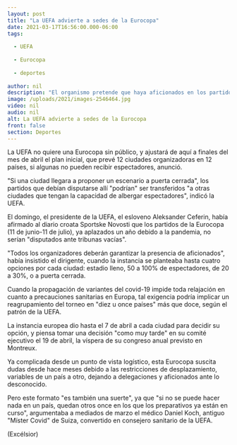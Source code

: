 ```yaml
---
layout: post
title: "La UEFA advierte a sedes de la Eurocopa"
date: 2021-03-17T16:56:00.000-06:00
tags:
  
  - UEFA
  
  - Eurocopa
  
  - deportes
  
author: nil
description: "El organismo pretende que haya aficionados en los partidos y si alguna ciudad llegara a proponer que se disputen a puerta cerrada, los encuentros podrían ser transferidos a otra localidad"
image: /uploads/2021/images-2546464.jpg
video: nil
audio: nil
alt: La UEFA advierte a sedes de la Eurocopa
front: false
section: Deportes
---
```


La UEFA no quiere una Eurocopa sin público, y ajustará de aquí a finales del mes de abril el plan inicial, que prevé 12 ciudades organizadoras en 12 países, si algunas no pueden recibir espectadores, anunció.

"Si una ciudad llegara a proponer un escenario a puerta cerrada", los partidos que debían disputarse allí "podrían" ser transferidos "a otras ciudades que tengan la capacidad de albergar espectadores", indicó la UEFA.

El domingo, el presidente de la UEFA, el esloveno Aleksander Ceferin, había afirmado al diario croata Sportske Novosti que los partidos de la Eurocopa (11 de junio-11 de julio), ya aplazados un año debido a la pandemia, no serían "disputados ante tribunas vacías".

"Todos los organizadores deberán garantizar la presencia de aficionados", había insistido el dirigente, cuando la instancia se planteaba hasta cuatro opciones por cada ciudad: estadio lleno, 50 a 100% de espectadores, de 20 a 30%, o a puerta cerrada.

Cuando la propagación de variantes del covid-19 impide toda relajación en cuanto a precauciones sanitarias en Europa, tal exigencia podría implicar un reagrupamiento del torneo en "diez u once países" más que doce, según el patrón de la UEFA.

La instancia europea dio hasta el 7 de abril a cada ciudad para decidir su opción, y piensa tomar una decisión "como muy tarde" en su comité ejecutivo el 19 de abril, la víspera de su congreso anual previsto en Montreux.

Ya complicada desde un punto de vista logístico, esta Eurocopa suscita dudas desde hace meses debido a las restricciones de desplazamiento, variables de un país a otro, dejando a delegaciones y aficionados ante lo desconocido.

Pero este formato "es también una suerte", ya que "si no se puede hacer nada en un país, quedan otros once en los que los preparativos ya están en curso", argumentaba a mediados de marzo el médico Daniel Koch, antiguo "Míster Covid" de Suiza, convertido en consejero sanitario de la UEFA.

(Excélsior)